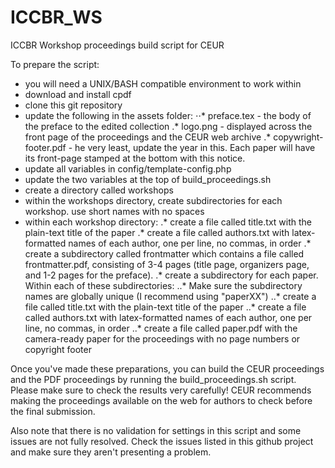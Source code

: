 # ICCBR_WS
ICCBR Workshop proceedings build script for CEUR

To prepare the script:
* you will need a UNIX/BASH compatible environment to work within
* download and install cpdf
* clone this git repository
* update the following in the assets folder:
⋅⋅* preface.tex - the body of the preface to the edited collection
.* logo.png - displayed across the front page of the proceedings and the CEUR web archive
.* copywright-footer.pdf - he very least, update the year in this. Each paper will have its front-page stamped at the bottom with this notice.
* update all variables in config/template-config.php
* update the two variables at the top of build_proceedings.sh
* create a directory called workshops
* within the workshops directory, create subdirectories for each workshop. use short names with no spaces
* within each workshop directory:
.* create a file called title.txt with the plain-text title of the paper
.* create a file called authors.txt with latex-formatted names of each author, one per line, no commas, in order
.* create a subdirectory called frontmatter which contains a file called frontmatter.pdf, consisting of 3-4 pages (title page, organizers page, and 1-2 pages for the preface). 
.* create a subdirectory for each paper. Within each of these subdirectories:
..* Make sure the subdirectory names are globally unique (I recommend using "paperXX")
..* create a file called title.txt with the plain-text title of the paper
..* create a file called authors.txt with latex-formatted names of each author, one per line, no commas, in order
..* create a file called paper.pdf with the camera-ready paper for the proceedings with no page numbers or copyright footer

Once you've made these preparations, you can build the CEUR proceedings and the PDF proceedings by running the build_proceedings.sh script. Please make sure to check the results very carefully! CEUR recommends making the proceedings available on the web for authors to check before the final submission. 

Also note that there is no validation for settings in this script and some issues are not fully resolved. Check the issues listed in this github project and make sure they aren't presenting a problem. 

